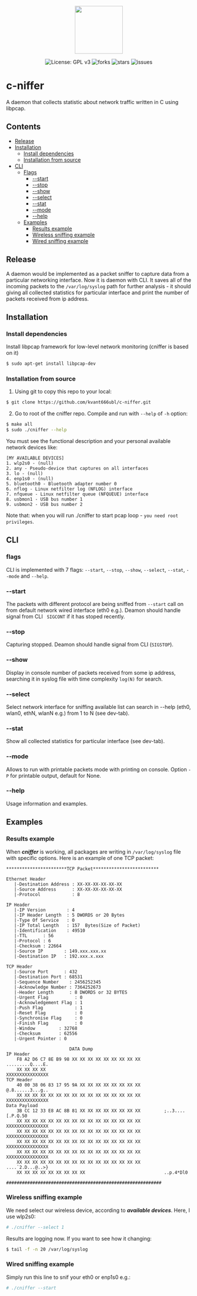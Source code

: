 <p align="center">
    <img src="https://img.icons8.com/color/452/lucifer.png"
        height="130">
</p>

<p align="center">
        <img src="https://img.shields.io/github/license/kvant666ubl/c-niffer" alt="License: GPL v3"></a>
        <img src="https://img.shields.io/github/forks/kvant666ubl/c-niffer" alt="forks"></a>
        <img src="https://img.shields.io/github/stars/kvant666ubl/c-niffer" alt="stars"></a>
        <img src="https://img.shields.io/github/issues/kvant666ubl/c-niffer" alt="issues"></a>
</p>


# c-niffer
A daemon that collects statistic about network traffic written in C using libpcap.

## Contents
- [Release](#release)
- [Installation](#installation)
  * [Install dependencies](#install-dependencies)
  * [Installation from source](#installation-from-source)
- [CLI](#cli)
  * [Flags](#flags)
      + [--start](#--start)
      + [--stop](#--stop)
      + [--show](#--show)
      + [--select](#--select)
      + [--stat](#--stat)
      + [--mode](#--mode)
      + [--help](#--help)
  * [Examples](#examples)
    + [Results example](#results-example)
    + [Wireless sniffing example](#wireless-sniffing-example)
    + [Wired sniffing example](#wired-sniffing-example)
  
## Release
A daemon would be implemented as a packet sniffer to capture data from a particular networking interface. Now it is daemon with CLI. It saves all of the incoming packets to the ```/var/log/syslog``` path for further analysis - it should giving all collected statistics for particular interface and print the number of packets received from ip address.


## Installation
### Install dependencies
Install libpcap framework for low-level network monitoring (cniffer is based on it)
```sh
$ sudo apt-get install libpcap-dev
```

### Installation from source
1. Using git to copy this repo to your local:
```sh
$ git clone https://github.com/kvant666ubl/c-niffer.git
```
2. Go to root of the cniffer repo. Compile and run with ```--help``` of ```-h``` option:
```sh
$ make all
$ sudo ./cniffer --help  
```
You must see the functional description and your personal available network devices like:
```
[MY AVAILABLE DEVICES]
1. wlp2s0 - (null)
2. any - Pseudo-device that captures on all interfaces
3. lo - (null)
4. enp1s0 - (null)
5. bluetooth0 - Bluetooth adapter number 0
6. nflog - Linux netfilter log (NFLOG) interface
7. nfqueue - Linux netfilter queue (NFQUEUE) interface
8. usbmon1 - USB bus number 1
9. usbmon2 - USB bus number 2
```
Note that: when you will run ./cniffer to start pcap loop - ```you need root privileges```.


## CLI
### flags
CLI is implemented with 7 flags: ```--start```, ```--stop```, ```--show```, ```--select```, ```--stat```, ```--mode``` and ```--help```.
### --start 
The packets with different protocol are being sniffed from ```--start``` call on from default network wired interface (eth0 e.g.). Deamon should handle signal from CLI ``` SIGCONT``` if it has stoped recently. 
### --stop
Capturing stopped. Deamon should handle signal from CLI (```SIGSTOP```).
### --show
Display in console number of packets received from some ip address, searching it in syslog file with time complexity ```log(N)``` for search.
### --select
Select network interface for sniffing available list can search in --help (eth0, wlan0, ethN, wlanN e.g.) from 1 to N (see dev-tab).
### --stat
Show all collected statistics for particular interface (see dev-tab).
### --mode
Allows to run with printable packets mode with printing on console. Option ```-P``` for printable output, default for None.
### --help
Usage information and examples.

## Examples
### Results example
When ***cniffer*** is working, all packages are writing in ```/var/log/syslog``` file with specific options. 
Here is an example of one TCP packet:
```
***********************TCP Packet*************************

Ethernet Header
   |-Destination Address : XX-XX-XX-XX-XX-XX 
   |-Source Address      : XX-XX-XX-XX-XX-XX 
   |-Protocol            : 8 

IP Header
   |-IP Version        : 4
   |-IP Header Length  : 5 DWORDS or 20 Bytes
   |-Type Of Service   : 0
   |-IP Total Length   : 157  Bytes(Size of Packet)
   |-Identification    : 49510
   |-TTL      : 56
   |-Protocol : 6
   |-Checksum : 22664
   |-Source IP        : 149.xxx.xxx.xx
   |-Destination IP   : 192.xxx.x.xxx

TCP Header
   |-Source Port      : 432
   |-Destination Port : 68531
   |-Sequence Number    : 2456252345
   |-Acknowledge Number : 7364252673
   |-Header Length      : 8 DWORDS or 32 BYTES
   |-Urgent Flag          : 0
   |-Acknowledgement Flag : 1
   |-Push Flag            : 1
   |-Reset Flag           : 0
   |-Synchronise Flag     : 0
   |-Finish Flag          : 0
   |-Window         : 32768
   |-Checksum       : 62556
   |-Urgent Pointer : 0

                        DATA Dump                         
IP Header
    F8 A2 D6 C7 8E B9 98 XX XX XX XX XX XX XX XX XX         .........Q....E.
    XX XX XX XX                                             XXXXXXXXXXXXXXXX
TCP Header
    40 00 38 06 83 17 95 9A XX XX XX XX XX XX XX XX         @.8......3...g..
    XX XX XX XX XX XX XX XX XX XX XX XX XX XX XX XX         XXXXXXXXXXXXXXXX
Data Payload
    3B CC 12 33 E8 AC 8B 81 XX XX XX XX XX XX XX XX         ;..3....[.P.Q.50
    XX XX XX XX XX XX XX XX XX XX XX XX XX XX XX XX         XXXXXXXXXXXXXXXX
    XX XX XX XX XX XX XX XX XX XX XX XX XX XX XX XX         XXXXXXXXXXXXXXXX
    XX XX XX XX XX XX XX XX XX XX XX XX XX XX XX XX         XXXXXXXXXXXXXXXX
    XX XX XX XX XX XX XX XX XX XX XX XX XX XX XX XX         XXXXXXXXXXXXXXXX
    XX XX XX XX XX XX XX XX XX XX XX XX XX XX XX XX         ....`2.D...@..>}
    XX XX XX XX XX XX XX XX XX                              ..p.4*Dl0

###########################################################
```
### Wireless sniffing example
We need select our wireless device, according to ***available devices***. Here, I use wlp2s0:
```sh
# ./cniffer --select 1
```
Results are logging now. If you want to see how it changing:
```sh
$ tail -f -n 20 /var/log/syslog
```

### Wired sniffing example
Simply run this line to snif your eth0 or enp1s0 e.g.:
```sh
# ./cniffer --start 
```
